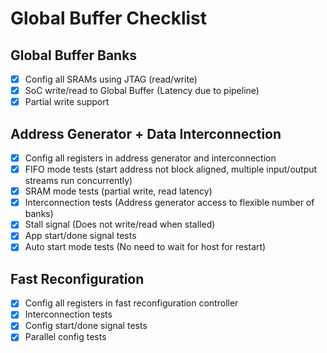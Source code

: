 # Global Buffer Checklist

## Global Buffer Banks
- [x] Config all SRAMs using JTAG (read/write)
- [x] SoC write/read to Global Buffer (Latency due to pipeline)
- [x] Partial write support

## Address Generator + Data Interconnection
- [x] Config all registers in address generator and interconnection
- [x] FIFO mode tests (start address not block aligned, multiple input/output streams run concurrently)
- [x] SRAM mode tests (partial write, read latency)
- [x] Interconnection tests (Address generator access to flexible number of banks)
- [x] Stall signal (Does not write/read when stalled)
- [x] App start/done signal tests
- [x] Auto start mode tests (No need to wait for host for restart)

## Fast Reconfiguration
- [x] Config all registers in fast reconfiguration controller
- [x] Interconnection tests
- [x] Config start/done signal tests
- [x] Parallel config tests
